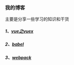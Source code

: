 ### 我的博客
主要是分享一些学习的知识和干货

##### 1、[vue之vuex](https://github.com/lzccheng/MyBlog/blob/master/vue%E4%B9%8Bvuex.md)
##### 2、[babel](https://github.com/lzccheng/MyBlog/blob/master/babel.md)
##### 3、[webpack](https://github.com/lzccheng/MyBlog/blob/master/webpack.md)